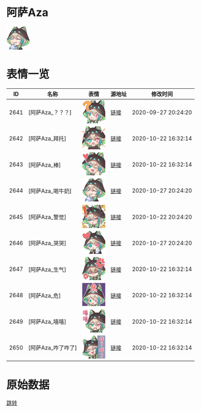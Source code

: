 # 阿萨Aza

<img src="./cover.png" height="60" alt="cover" />

# 表情一览

|ID|名称|表情|源地址|修改时间|
|----|----|----|----|----|
|2641|[阿萨Aza_？？？]|<img src="./pic/002641_%5B阿萨Aza_？？？%5D.png" height="60" alt="？？？"/>|[链接](http://i0.hdslb.com/bfs/emote/8c5e0d11eabc8b741cfb3cd0b1f82b1ec67dbce8.png)|2020-09-27 20:24:20|
|2642|[阿萨Aza_拜托]|<img src="./pic/002642_%5B阿萨Aza_拜托%5D.png" height="60" alt="拜托"/>|[链接](http://i0.hdslb.com/bfs/emote/e3be6d9f087b5d17f5ebc5c339af062e827b875b.png)|2020-10-22 16:32:14|
|2643|[阿萨Aza_棒]|<img src="./pic/002643_%5B阿萨Aza_棒%5D.png" height="60" alt="棒"/>|[链接](http://i0.hdslb.com/bfs/emote/e574e9c11742019fbe9630db2cdf4b509bcff11b.png)|2020-10-22 16:32:14|
|2644|[阿萨Aza_喝牛奶]|<img src="./pic/002644_%5B阿萨Aza_喝牛奶%5D.png" height="60" alt="喝牛奶"/>|[链接](http://i0.hdslb.com/bfs/emote/48b11470a28c3eacf75b67175a494443bf95c7e5.png)|2020-10-27 20:24:20|
|2645|[阿萨Aza_警觉]|<img src="./pic/002645_%5B阿萨Aza_警觉%5D.png" height="60" alt="警觉"/>|[链接](http://i0.hdslb.com/bfs/emote/b8ba5f4fd113f414b53b06c4e0c0889b2ce25205.png)|2020-10-22 20:24:20|
|2646|[阿萨Aza_哭哭]|<img src="./pic/002646_%5B阿萨Aza_哭哭%5D.png" height="60" alt="哭哭"/>|[链接](http://i0.hdslb.com/bfs/emote/d6041cd3e4113febe96de42a7813fea573e626ba.png)|2020-10-27 20:24:20|
|2647|[阿萨Aza_生气]|<img src="./pic/002647_%5B阿萨Aza_生气%5D.png" height="60" alt="生气"/>|[链接](http://i0.hdslb.com/bfs/emote/c9586a7e6bc9a550055d659f3a279e67d01749e8.png)|2020-10-22 16:32:14|
|2648|[阿萨Aza_危]|<img src="./pic/002648_%5B阿萨Aza_危%5D.png" height="60" alt="危"/>|[链接](http://i0.hdslb.com/bfs/emote/00544645d1410f7fc0be5a70d6e97a49cb0862a6.png)|2020-10-22 16:32:14|
|2649|[阿萨Aza_嘻嘻]|<img src="./pic/002649_%5B阿萨Aza_嘻嘻%5D.png" height="60" alt="嘻嘻"/>|[链接](http://i0.hdslb.com/bfs/emote/53cb8f56edf2f89af6bf231ea72d9274eeb527c6.png)|2020-10-22 16:32:14|
|2650|[阿萨Aza_咋了咋了]|<img src="./pic/002650_%5B阿萨Aza_咋了咋了%5D.png" height="60" alt="咋了咋了"/>|[链接](http://i0.hdslb.com/bfs/emote/7c63a7ffa02aa4dc318aba69122b3f1936f00a53.png)|2020-10-22 16:32:14|

# 原始数据

[跳转](./raw.json)

